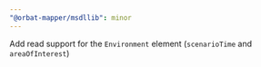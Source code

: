```yaml
---
"@orbat-mapper/msdllib": minor
---
```


Add read support for the `Environment` element (`scenarioTime` and `areaOfInterest`)
